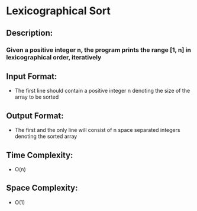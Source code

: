 # Lexicographical Sort
## Description:
### Given a positive integer n, the program prints the range [1, n] in lexicographical order, iteratively
## Input Format:
* The first line should contain a positive integer n denoting the size of the array to be sorted
## Output Format:
* The first and the only line will consist of n space separated integers denoting the sorted array
## Time Complexity: 
* O(n)
## Space Complexity: 
* O(1)